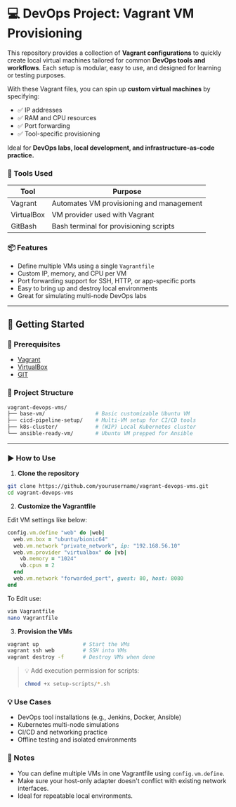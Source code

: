 # 💻 DevOps Project: Vagrant VM Provisioning

This repository provides a collection of **Vagrant configurations** to quickly create local virtual machines tailored for common **DevOps tools and workflows**. Each setup is modular, easy to use, and designed for learning or testing purposes.

With these Vagrant files, you can spin up **custom virtual machines** by specifying:

- ✅ IP addresses  
- ✅ RAM and CPU resources
- ✅ Port forwarding
- ✅ Tool-specific provisioning

Ideal for **DevOps labs, local development, and infrastructure-as-code practice.**



### 🧰 Tools Used

| Tool       | Purpose                                  |
|------------|------------------------------------------|
| Vagrant    | Automates VM provisioning and management |
| VirtualBox | VM provider used with Vagrant            |
| GitBash    | Bash terminal for provisioning scripts   |



### 📦 Features

- Define multiple VMs using a single `Vagrantfile`
- Custom IP, memory, and CPU per VM
- Port forwarding support for SSH, HTTP, or app-specific ports
- Easy to bring up and destroy local environments
- Great for simulating multi-node DevOps labs

---

## 🚀 Getting Started

### 🔧 Prerequisites

- [Vagrant](https://www.vagrantup.com/downloads)
- [VirtualBox](https://www.virtualbox.org/wiki/Downloads)
- [GIT](https://git-scm.com/downloads)


### 📂 Project Structure

```sh
vagrant-devops-vms/
├── base-vm/                # Basic customizable Ubuntu VM
├── cicd-pipeline-setup/    # Multi-VM setup for CI/CD tools
├── k8s-cluster/            # (WIP) Local Kubernetes cluster
└── ansible-ready-vm/       # Ubuntu VM prepped for Ansible
```


---

### ▶️ How to Use

1. **Clone the repository**

```bash
git clone https://github.com/yourusername/vagrant-devops-vms.git
cd vagrant-devops-vms
```

2. **Customize the Vagrantfile**

Edit VM settings like below:

```ruby
config.vm.define "web" do |web|
  web.vm.box = "ubuntu/bionic64"
  web.vm.network "private_network", ip: "192.168.56.10"
  web.vm.provider "virtualbox" do |vb|
    vb.memory = "1024"
    vb.cpus = 2
  end
  web.vm.network "forwarded_port", guest: 80, host: 8080
end
```

To Edit use:
```sh
vim Vagrantfile
nano Vagrantfile
```

3. **Provision the VMs**

```sh
vagrant up              # Start the VMs
vagrant ssh web         # SSH into VMs
vagrant destroy -f      # Destroy VMs when done
```

> 💡 Add execution permission for scripts:
> ```sh
> chmod +x setup-scripts/*.sh
> ```

### 💡 Use Cases
- DevOps tool installations (e.g., Jenkins, Docker, Ansible)
- Kubernetes multi-node simulations
- CI/CD and networking practice
- Offline testing and isolated environments


### 📌 Notes
- You can define multiple VMs in one Vagrantfile using `config.vm.define`.
- Make sure your host-only adapter doesn't conflict with existing network interfaces.
- Ideal for repeatable local environments.
